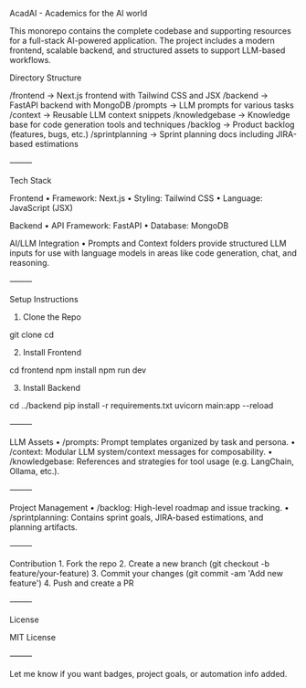 AcadAI - Academics for the AI world

This monorepo contains the complete codebase and supporting resources for a full-stack AI-powered application. The project includes a modern frontend, scalable backend, and structured assets to support LLM-based workflows.

Directory Structure

/frontend         → Next.js frontend with Tailwind CSS and JSX
/backend          → FastAPI backend with MongoDB
/prompts          → LLM prompts for various tasks
/context          → Reusable LLM context snippets
/knowledgebase    → Knowledge base for code generation tools and techniques
/backlog          → Product backlog (features, bugs, etc.)
/sprintplanning   → Sprint planning docs including JIRA-based estimations



⸻

Tech Stack

Frontend
	•	Framework: Next.js
	•	Styling: Tailwind CSS
	•	Language: JavaScript (JSX)

Backend
	•	API Framework: FastAPI
	•	Database: MongoDB

AI/LLM Integration
	•	Prompts and Context folders provide structured LLM inputs for use with language models in areas like code generation, chat, and reasoning.

⸻

Setup Instructions

1. Clone the Repo

git clone <repo-url>
cd <repo-name>

2. Install Frontend

cd frontend
npm install
npm run dev

3. Install Backend

cd ../backend
pip install -r requirements.txt
uvicorn main:app --reload



⸻

LLM Assets
	•	/prompts: Prompt templates organized by task and persona.
	•	/context: Modular LLM system/context messages for composability.
	•	/knowledgebase: References and strategies for tool usage (e.g. LangChain, Ollama, etc.).

⸻

Project Management
	•	/backlog: High-level roadmap and issue tracking.
	•	/sprintplanning: Contains sprint goals, JIRA-based estimations, and planning artifacts.

⸻

Contribution
	1.	Fork the repo
	2.	Create a new branch (git checkout -b feature/your-feature)
	3.	Commit your changes (git commit -am 'Add new feature')
	4.	Push and create a PR

⸻

License

MIT License

⸻

Let me know if you want badges, project goals, or automation info added.
